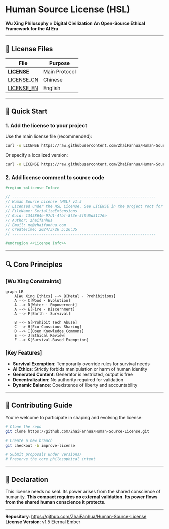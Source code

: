 # Human Source License (HSL)

**Wu Xing Philosophy × Digital Civilization**
**An Open-Source Ethical Framework for the AI Era**

---

## 📜 License Files

| File                       | Purpose       |
| -------------------------- | ------------- |
| [**LICENSE**](./LICENSE)   | Main Protocol |
| [LICENSE_CN](./LICENSE_CN) | Chinese       |
| [LICENSE_EN](./LICENSE_EN) | English       |

---

## 🚀 Quick Start

### 1. Add the license to your project

Use the main license file (recommended):

```bash
curl -o LICENSE https://raw.githubusercontent.com/ZhaiFanhua/Human-Source-License/main/LICENSE
```

Or specify a localized version:

```bash
curl -o LICENSE https://raw.githubusercontent.com/ZhaiFanhua/Human-Source-License/main/LICENSE_EN
```

### 2. Add license comment to source code

```csharp
#region <<License Info>>

// ----------------------------------------------------------------
// Human Source License (HSL) v1.5
// Licensed under the HSL License. See LICENSE in the project root for license information.
// FileName: SerializeExtensions
// Guid: 1345864e-97d1-4fbf-8f3e-5f9d5d51176e
// Author: zhaifanhua
// Email: me@zhaifanhua.com
// CreateTime: 2024/3/26 5:26:35
// ----------------------------------------------------------------

#endregion <<License Info>>
```

---

## 🔍 Core Principles

### [Wu Xing Constraints]

```mermaid
graph LR
    A[Wu Xing Ethics] --> B[Metal · Prohibitions]
    A --> C[Wood · Evolution]
    A --> D[Water · Empowerment]
    A --> E[Fire · Discernment]
    A --> F[Earth · Survival]

    B --> G[Prohibit Tech Abuse]
    C --> H[Eco-Conscious Sharing]
    D --> I[Open Knowledge Commons]
    E --> J[Ethical Review]
    F --> K[Survival-Based Exemption]
```

### [Key Features]

- **Survival Exemption**: Temporarily override rules for survival needs
- **AI Ethics**: Strictly forbids manipulation or harm of human identity
- **Generated Content**: Generator is restricted, output is free
- **Decentralization**: No authority required for validation
- **Dynamic Balance**: Coexistence of liberty and accountability

---

## 🤝 Contributing Guide

You're welcome to participate in shaping and evolving the license:

```bash
# Clone the repo
git clone https://github.com/ZhaiFanhua/Human-Source-License.git

# Create a new branch
git checkout -b improve-license

# Submit proposals under versions/
# Preserve the core philosophical intent
```

---

## 🌟 Declaration

This license needs no seal. Its power arises from the shared conscience of humanity.
**This compact requires no external validation.**
**Its power flows from the shared human conscience it protects.**

---

**Repository**: https://github.com/ZhaiFanhua/Human-Source-License
**License Version**: v1.5 Eternal Ember

